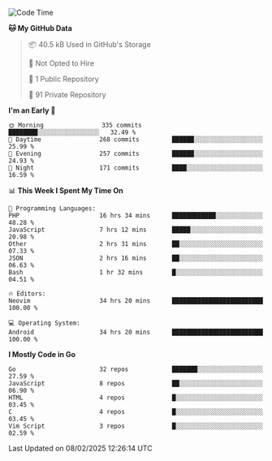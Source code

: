 
<!--START_SECTION:waka-->
![Code Time](http://img.shields.io/badge/Code%20Time-5%2C707%20hrs%201%20min-blue)

**🐱 My GitHub Data** 

> 📦 40.5 kB Used in GitHub's Storage 
 > 
> 🚫 Not Opted to Hire
 > 
> 📜 1 Public Repository 
 > 
> 🔑 91 Private Repository 
 > 
**I'm an Early 🐤** 

```text
🌞 Morning                335 commits         ████████░░░░░░░░░░░░░░░░░   32.49 % 
🌆 Daytime                268 commits         ██████░░░░░░░░░░░░░░░░░░░   25.99 % 
🌃 Evening                257 commits         ██████░░░░░░░░░░░░░░░░░░░   24.93 % 
🌙 Night                  171 commits         ████░░░░░░░░░░░░░░░░░░░░░   16.59 % 
```


📊 **This Week I Spent My Time On** 

```text
💬 Programming Languages: 
PHP                      16 hrs 34 mins      ████████████░░░░░░░░░░░░░   48.28 % 
JavaScript               7 hrs 12 mins       █████░░░░░░░░░░░░░░░░░░░░   20.98 % 
Other                    2 hrs 31 mins       ██░░░░░░░░░░░░░░░░░░░░░░░   07.33 % 
JSON                     2 hrs 16 mins       ██░░░░░░░░░░░░░░░░░░░░░░░   06.63 % 
Bash                     1 hr 32 mins        █░░░░░░░░░░░░░░░░░░░░░░░░   04.51 % 

🔥 Editors: 
Neovim                   34 hrs 20 mins      █████████████████████████   100.00 % 

💻 Operating System: 
Android                  34 hrs 20 mins      █████████████████████████   100.00 % 
```

**I Mostly Code in Go** 

```text
Go                       32 repos            ███████░░░░░░░░░░░░░░░░░░   27.59 % 
JavaScript               8 repos             ██░░░░░░░░░░░░░░░░░░░░░░░   06.90 % 
HTML                     4 repos             █░░░░░░░░░░░░░░░░░░░░░░░░   03.45 % 
C                        4 repos             █░░░░░░░░░░░░░░░░░░░░░░░░   03.45 % 
Vim Script               3 repos             █░░░░░░░░░░░░░░░░░░░░░░░░   02.59 % 
```




 Last Updated on 08/02/2025 12:26:14 UTC
<!--END_SECTION:waka-->
